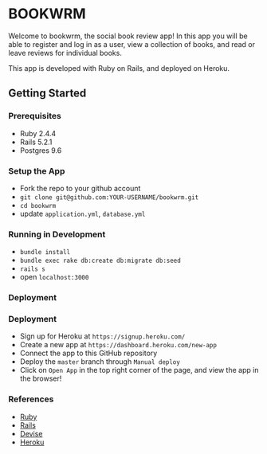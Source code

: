 # BOOKWRM

Welcome to bookwrm, the social book review app! In this app you will be able to register and log in as a user,
view a collection of books, and read or leave reviews for individual books.

This app is developed with Ruby on Rails, and deployed on Heroku.

## Getting Started
### Prerequisites
+ Ruby 2.4.4
+ Rails 5.2.1
+ Postgres 9.6

### Setup the App
+ Fork the repo to your github account
+ `git clone git@github.com:YOUR-USERNAME/bookwrm.git`
+ `cd bookwrm`
+ update `application.yml`, `database.yml`

### Running in Development
+ `bundle install`
+ `bundle exec rake db:create db:migrate db:seed`
+ `rails s`
+ open `localhost:3000`

### Deployment
### Deployment
+ Sign up for Heroku at `https://signup.heroku.com/`
+ Create a new app at `https://dashboard.heroku.com/new-app`
+ Connect the app to this GitHub repository
+ Deploy the `master` branch through `Manual deploy`
+ Click on `Open App` in the top right corner of the page, and view the app in the browser!

### References
+ [Ruby](https://www.ruby-lang.org/en/)
+ [Rails](https://rubyonrails.org/)
+ [Devise](https://github.com/plataformatec/devise)
+ [Heroku](https://www.heroku.com/)
